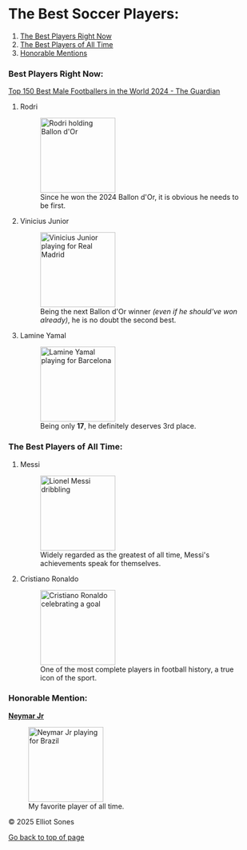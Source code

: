 <!DOCTYPE html>
<html lang="en"> 
<head>
    <meta charset="UTF-8">
    <meta name="viewport" content="width=device-width, initial-scale=1.0">
    <title>Best Soccer Players in the World</title>
</head>
<body>
    <main> 
        <h1 id="top">The Best Soccer Players:</h1>
        <nav> 
            <ol>
                <li><a href="#rightnow">The Best Players Right Now</a></li>
                <li><a href="#bestever">The Best Players of All Time</a></li>
                <li><a href="#honormention">Honorable Mentions</a></li>
            </ol>
        </nav>
    </main>
    <section>
        <h3 id="rightnow">Best Players Right Now:</h3>
        <a href="https://www.theguardian.com/football/ng-interactive/2024/dec/17/the-150-best-male-footballers-in-the-world-2024" target="_blank">
            Top 150 Best Male Footballers in the World 2024 - The Guardian
        </a>
        <ol> 
            <li>Rodri 
                <figure>
                    <img src="VAVJQTMZYZNSXEPEWHM76P3CZY.jpg" alt="Rodri holding Ballon d'Or" width="150"> 
                    <figcaption>Since he won the 2024 Ballon d'Or, it is obvious he needs to be first.</figcaption>
                </figure>
            </li>
            <li>Vinicius Junior
                <figure>
                    <img src="licensed-image.jpg" alt="Vinicius Junior playing for Real Madrid" width="150"> 
                    <figcaption>Being the next Ballon d'Or winner <i>(even if he should've won already)</i>, he is no doubt the second best.</figcaption>
                </figure>
            </li>
            <li>Lamine Yamal
                <figure>
                    <img src="images.jpg" alt="Lamine Yamal playing for Barcelona" width="150"> 
                    <figcaption>Being only <b>17</b>, he definitely deserves 3rd place.</figcaption>
                </figure>
            </li>        
        </ol>
    </section>
    <section>
        <h3 id="bestever">The Best Players of All Time:</h3>
        <ol> 
            <li>Messi  
                <figure>
                    <img src="LeoMessi20092010_pic_fcb-arsenal62.webp" alt="Lionel Messi dribbling" width="150"> 
                    <figcaption>Widely regarded as the greatest of all time, Messi's achievements speak for themselves.</figcaption>
                </figure>
            </li>
            <li>Cristiano Ronaldo
                <figure>
                    <img src="download.webp" alt="Cristiano Ronaldo celebrating a goal" width="150"> 
                    <figcaption>One of the most complete players in football history, a true icon of the sport.</figcaption>
                </figure>
            </li>   
        </ol>
    </section>
    <section>
        <h3 id="honormention">Honorable Mention:</h3>
        <u><b>Neymar Jr</b></u>
        <figure>
            <img src="neymar-brazil-2023-1694521247-116480.jpg" alt="Neymar Jr playing for Brazil" width="150"> 
            <figcaption>My favorite player of all time.</figcaption>
        </figure>
    </section> 
    <footer>
        <p>&copy; 2025 Elliot Sones</p>
        <a href="#top">Go back to top of page</a>
    </footer>
</body>
</html>
